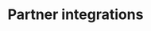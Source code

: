 ---
title: 'Partner integrations'
breadcrumb_title: "Partner integrations"
layout: 'block'
meta_title: 'Partner integrations - MultiSafepay Docs'
logo: '/svgs/Partner_Account_Control.svg'
short_description: 'Explore integrations with our partners to help manage your business.'
weight: 40
url: '/partner-integrations/'
---